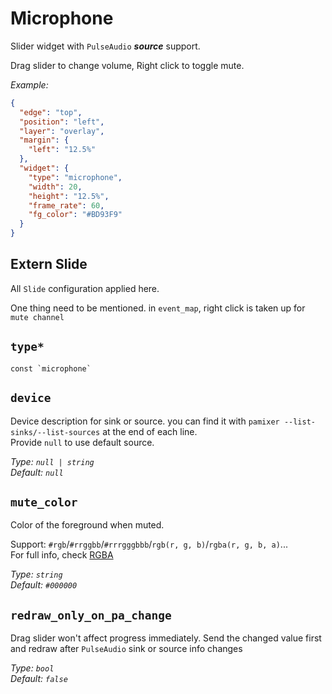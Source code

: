 # Microphone

Slider widget with `PulseAudio` **_source_** support.

Drag slider to change volume, Right click to toggle mute.

_Example:_

```json
{
  "edge": "top",
  "position": "left",
  "layer": "overlay",
  "margin": {
    "left": "12.5%"
  },
  "widget": {
    "type": "microphone",
    "width": 20,
    "height": "12.5%",
    "frame_rate": 60,
    "fg_color": "#BD93F9"
  }
}
```

## Extern Slide

All `Slide` configuration applied here.

One thing need to be mentioned. in `event_map`, right click is taken up for `mute channel`

## `type*`

```plaintext
const `microphone`
```

## `device`

Device description for sink or source. you can find it with `pamixer --list-sinks/--list-sources` at the end of each line.  
Provide `null` to use default source.

_Type: `null | string`_  
_Default: `null`_

## `mute_color`

Color of the foreground when muted.

Support: `#rgb`/`#rrggbb`/`#rrrgggbbb`/`rgb(r, g, b)`/`rgba(r, g, b, a)`...  
For full info, check [RGBA](https://gtk-rs.org/gtk4-rs/stable/latest/docs/src/gdk4/rgba.rs.html#205)

_Type: `string`_  
_Default: `#000000`_

## `redraw_only_on_pa_change`

Drag slider won't affect progress immediately. Send the changed value first and redraw after `PulseAudio` sink or source info changes

_Type: `bool`_  
_Default: `false`_
